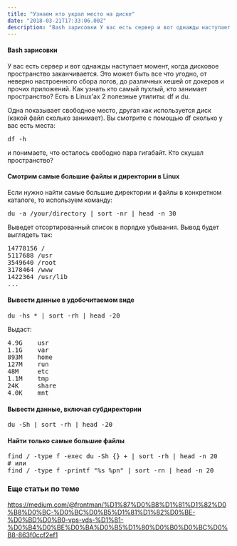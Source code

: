 ```yaml
---
title: "Узнаем кто украл место на диске"
date: "2018-03-21T17:33:06.00Z"
description: "Bash зарисовки У вас есть сервер и вот однажды наступает момент, когда дисковое пространство заканчивается. Это может быть все ч"
---
```


<h4>Bash зарисовки</h4>
<p>У вас есть сервер и вот однажды наступает момент, когда дисковое пространство заканчивается. Это может быть все что угодно, от неверно настроенного сбора логов, до различных кешей от докеров и прочих приложений. Как узнать кто самый пухлый, кто занимает пространство? Есть в Linux’ах 2 полезные утилиты: df и du.</p>
<p>Одна показывает свободное место, другая как используется диск (какой файл сколько занимает). Вы смотрите с помощью df сколько у вас есть места:</p>
<pre>df -h</pre>
<p>и понимаете, что осталось свободно пара гигабайт. Кто скушал пространство?</p>
<h4>Смотрим самые большие файлы и директории в Linux</h4>
<p>Если нужно найти самые большие директории и файлы в конкретном каталоге, то используем команду:</p>
<pre>du -a /your/directory | sort -nr | head -n 30</pre>
<p>Выведет отсортированный список в порядке убывания. Вывод будет выглядеть так:</p>
<pre>14778156 /<br>5117688 /usr<br>3549640 /root<br>3178464 /www<br>1422364 /usr/lib<br>...</pre>
<h4>Вывести данные в удобочитаемом виде</h4>
<pre>du -hs * | sort -rh | head -20</pre>
<p>Выдаст:</p>
<pre>4.9G    usr<br>1.1G    var<br>893M    home<br>127M    run<br>48M     etc<br>1.1M    tmp<br>24K     share<br>4.0K    mnt</pre>
<h4>Вывести данные, включая субдиректории</h4>
<pre>du -Sh | sort -rh | head -20</pre>
<h4>Найти только самые большие файлы</h4>
<pre>find / -type f -exec du -Sh {} + | sort -rh | head -n 20<br># или<br>find / -type f -printf "%s %pn" | sort -rn | head -n 20</pre>
<h3>Еще статьи по теме</h3>
<p><a href="https://medium.com/@frontman/%D1%87%D0%B8%D1%81%D1%82%D0%B8%D0%BC-%D0%BC%D0%B5%D1%81%D1%82%D0%BE-%D0%BD%D0%B0-vps-vds-%D1%81-%D0%B4%D0%BE%D0%BA%D0%B5%D1%80%D0%B0%D0%BC%D0%B8-863f0ccf2ef1">https://medium.com/@frontman/%D1%87%D0%B8%D1%81%D1%82%D0%B8%D0%BC-%D0%BC%D0%B5%D1%81%D1%82%D0%BE-%D0%BD%D0%B0-vps-vds-%D1%81-%D0%B4%D0%BE%D0%BA%D0%B5%D1%80%D0%B0%D0%BC%D0%B8-863f0ccf2ef1</a></p>



